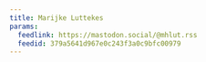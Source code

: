 ```yaml
---
title: Marijke Luttekes
params:
  feedlink: https://mastodon.social/@mhlut.rss
  feedid: 379a5641d967e0c243f3a0c9bfc00979
---
```

